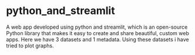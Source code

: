 # python_and_streamlit

A web app developed using python and streamlit, which is an open-source Python library that makes it easy to create and share beautiful, custom web apps. 
Here we have 3 datasets and 1 metadata. Using these datasets i have tried to plot graphs.
